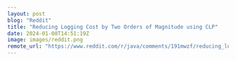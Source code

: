 ```yaml
---
layout: post
blog: "Reddit"
title: "Reducing Logging Cost by Two Orders of Magnitude using CLP"
date: 2024-01-08T14:51:19Z
image: images/reddit.png
remote_url: "https://www.reddit.com/r/java/comments/191mwzf/reducing_logging_cost_by_two_orders_of_magnitude/"
---
```

